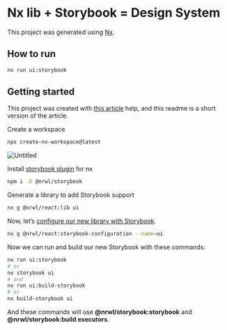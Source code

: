 # Nx lib + Storybook = Design System

This project was generated using [Nx](https://nx.dev).

## How to run

```bash
nx run ui:storybook
```

## Getting started

This project was created with [this article](https://blog.nrwl.io/build-your-design-system-with-storybook-nx-e3bde4087ad8) help, and this readme is a short version of the article.

Create a workspace

```bash
npx create-nx-workspace@latest
```

![Untitled](https://s3-us-west-2.amazonaws.com/secure.notion-static.com/beae7524-c17d-4e00-98fa-19e256fbe491/Untitled.png)

Install [storybook plugin](https://nx.dev/packages/storybook) for nx

```bash
npm i -D @nrwl/storybook
```

Generate a library to add Storybook support

```bash
nx g @nrwl/react:lib ui
```

Now, let’s [configure our new library with Storybook](https://nx.dev/latest/react/react/storybook-configuration).

```bash
nx g @nrwl/react:storybook-configuration --name=ui
```

Now we can run and build our new Storybook with these commands:

```bash
nx run ui:storybook
# or
nx storybook ui
# and
nx run ui:build-storybook
# or
nx build-storybook ui
```

And these commands will use **@nrwl/storybook:storybook** and **@nrwl/storybook:build executors**.

